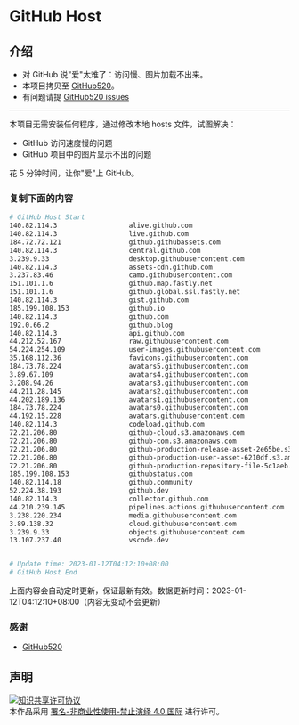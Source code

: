 # GitHub Host
## 介绍
- 对 GitHub 说"爱"太难了：访问慢、图片加载不出来。
- 本项目拷贝至 [GitHub520](https://github.com/521xueweihan/GitHub520)。
- 有问题请提 [GitHub520 issues](https://github.com/521xueweihan/GitHub520/issues/new)

---

本项目无需安装任何程序，通过修改本地 hosts 文件，试图解决：
- GitHub 访问速度慢的问题
- GitHub 项目中的图片显示不出的问题

花 5 分钟时间，让你"爱"上 GitHub。

### 复制下面的内容
```bash
# GitHub Host Start
140.82.114.3                  alive.github.com
140.82.114.3                  live.github.com
184.72.72.121                 github.githubassets.com
140.82.114.3                  central.github.com
3.239.9.33                    desktop.githubusercontent.com
140.82.114.3                  assets-cdn.github.com
3.237.83.46                   camo.githubusercontent.com
151.101.1.6                   github.map.fastly.net
151.101.1.6                   github.global.ssl.fastly.net
140.82.114.3                  gist.github.com
185.199.108.153               github.io
140.82.114.3                  github.com
192.0.66.2                    github.blog
140.82.114.3                  api.github.com
44.212.52.167                 raw.githubusercontent.com
54.224.254.109                user-images.githubusercontent.com
35.168.112.36                 favicons.githubusercontent.com
184.73.78.224                 avatars5.githubusercontent.com
3.89.67.109                   avatars4.githubusercontent.com
3.208.94.26                   avatars3.githubusercontent.com
44.211.28.145                 avatars2.githubusercontent.com
44.202.189.136                avatars1.githubusercontent.com
184.73.78.224                 avatars0.githubusercontent.com
44.192.15.228                 avatars.githubusercontent.com
140.82.114.3                  codeload.github.com
72.21.206.80                  github-cloud.s3.amazonaws.com
72.21.206.80                  github-com.s3.amazonaws.com
72.21.206.80                  github-production-release-asset-2e65be.s3.amazonaws.com
72.21.206.80                  github-production-user-asset-6210df.s3.amazonaws.com
72.21.206.80                  github-production-repository-file-5c1aeb.s3.amazonaws.com
185.199.108.153               githubstatus.com
140.82.114.18                 github.community
52.224.38.193                 github.dev
140.82.114.3                  collector.github.com
44.210.239.145                pipelines.actions.githubusercontent.com
3.238.220.234                 media.githubusercontent.com
3.89.138.32                   cloud.githubusercontent.com
3.239.9.33                    objects.githubusercontent.com
13.107.237.40                 vscode.dev


# Update time: 2023-01-12T04:12:10+08:00
# GitHub Host End

```
上面内容会自动定时更新，保证最新有效。数据更新时间：2023-01-12T04:12:10+08:00（内容无变动不会更新）

### 感谢

- [GitHub520](https://github.com/521xueweihan/GitHub520)

## 声明
<a rel="license" href="https://creativecommons.org/licenses/by-nc-nd/4.0/deed.zh"><img alt="知识共享许可协议" style="border-width: 0" src="https://licensebuttons.net/l/by-nc-nd/4.0/88x31.png"></a><br>本作品采用 <a rel="license" href="https://creativecommons.org/licenses/by-nc-nd/4.0/deed.zh">署名-非商业性使用-禁止演绎 4.0 国际</a> 进行许可。